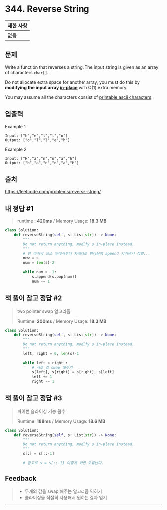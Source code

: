 # 344. Reverse String

| 제한 사항 |
| --------- |
| 없음      |



## 문제

Write a function that reverses a string. The input string is given as an array of characters `char[]`.

Do not allocate extra space for another array, you must do this by **modifying the input array [in-place](https://en.wikipedia.org/wiki/In-place_algorithm)** with O(1) extra memory.

You may assume all the characters consist of [printable ascii characters](https://en.wikipedia.org/wiki/ASCII#Printable_characters).



## 입출력

Example 1

```
Input: ["h","e","l","l","o"]
Output: ["o","l","l","e","h"]
```

Example 2

```
Input: ["H","a","n","n","a","h"]
Output: ["h","a","n","n","a","H"]
```



## 출처

https://leetcode.com/problems/reverse-string/



## 내 정답 #1

> runtime : **420ms** / Memory Usage: **18.3 MB**

```python
class Solution:
    def reverseString(self, s: List[str]) -> None:
        """
        Do not return anything, modify s in-place instead.
        """
        # 맨 마지막 요소 앞에서부터 차례대로 뺀다음에 append 시키면서 정렬...
        new = s
        num = len(s)-2
        
        while num > -1:
            s.append(s.pop(num))
            num -= 1
```



## 책 풀이 참고 정답 #2

> two pointer swap 알고리즘
>
> Runtime: **200ms** / Memory Usage: **18.3 MB**

```python
class Solution:
    def reverseString(self, s: List[str]) -> None:
        """
        Do not return anything, modify s in-place instead.
        """
        left, right = 0, len(s)-1
        
        while left < right :
            # 서로 값 swap 해주기
            s[left], s[right] = s[right], s[left]
            left += 1
            right -= 1
```



## 책 풀이 참고 정답 #3

> 파이썬 슬라이싱 기능 꼼수
>
> Runtime: **188ms** / Memory Usage: **18.6 MB**

```python
class Solution:
    def reverseString(self, s: List[str]) -> None:
        """
        Do not return anything, modify s in-place instead.
        """
        s[:] = s[::-1]
        
        # 참고로 s = s[::-1] 이렇게 하면 오류난다.
```





## Feedback

> * 두개의 값을 swap 해주는 알고리즘 익히기
> * 슬라이싱을 적절히 사용해서 원하는 결과 얻기



---


